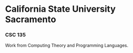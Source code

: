 # California State University Sacramento #
### CSC 135 ###

Work from Computing Theory and Programming Languages.


